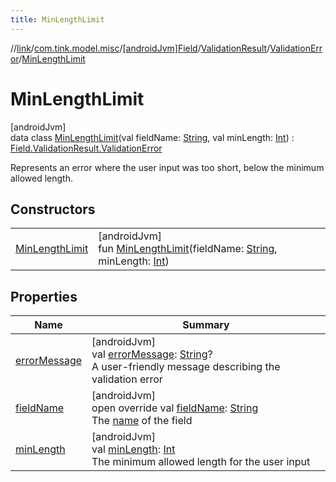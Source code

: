 ```yaml
---
title: MinLengthLimit
---
```

//[link](../../../../../../index.html)/[com.tink.model.misc](../../../../index.html)/[[androidJvm]Field](../../../index.html)/[ValidationResult](../../index.html)/[ValidationError](../index.html)/[MinLengthLimit](index.html)



# MinLengthLimit



[androidJvm]\
data class [MinLengthLimit](index.html)(val fieldName: [String](https://kotlinlang.org/api/latest/jvm/stdlib/kotlin/-string/index.html), val minLength: [Int](https://kotlinlang.org/api/latest/jvm/stdlib/kotlin/-int/index.html)) : [Field.ValidationResult.ValidationError](../index.html)

Represents an error where the user input was too short, below the minimum allowed length.



## Constructors


| | |
|---|---|
| [MinLengthLimit](-min-length-limit.html) | [androidJvm]<br>fun [MinLengthLimit](-min-length-limit.html)(fieldName: [String](https://kotlinlang.org/api/latest/jvm/stdlib/kotlin/-string/index.html), minLength: [Int](https://kotlinlang.org/api/latest/jvm/stdlib/kotlin/-int/index.html)) |


## Properties


| Name | Summary |
|---|---|
| [errorMessage](../error-message.html) | [androidJvm]<br>val [errorMessage](../error-message.html): [String](https://kotlinlang.org/api/latest/jvm/stdlib/kotlin/-string/index.html)?<br>A user-friendly message describing the validation error |
| [fieldName](field-name.html) | [androidJvm]<br>open override val [fieldName](field-name.html): [String](https://kotlinlang.org/api/latest/jvm/stdlib/kotlin/-string/index.html)<br>The [name](../../../name.html) of the field |
| [minLength](min-length.html) | [androidJvm]<br>val [minLength](min-length.html): [Int](https://kotlinlang.org/api/latest/jvm/stdlib/kotlin/-int/index.html)<br>The minimum allowed length for the user input |

